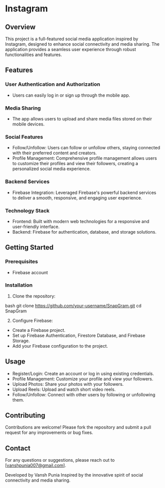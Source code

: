 # Instagram

## Overview
This project is a full-featured social media application inspired by Instagram, designed to enhance social connectivity and media sharing. The application provides a seamless user experience through robust functionalities and features.

## Features

### User Authentication and Authorization
* Users can easily log in or sign up through the mobile app.
### Media Sharing
* The app allows users to upload and share media files stored on their mobile devices.
### Social Features
* Follow/Unfollow: Users can follow or unfollow others, staying connected with their preferred content and creators.
* Profile Management: Comprehensive profile management allows users to customize their profiles and view their followers, creating a personalized social media experience.
### Backend Services
* Firebase Integration: Leveraged Firebase's powerful backend services to deliver a smooth, responsive, and engaging user experience.
### Technology Stack
* Frontend: Built with modern web technologies for a responsive and user-friendly interface.
* Backend: Firebase for authentication, database, and storage solutions.

## Getting Started
### Prerequisites
* Firebase account
### Installation
1. Clone the repository:

bash
  git clone https://github.com/your-username/SnapGram.git
  cd SnapGram

2. Configure Firebase:

* Create a Firebase project.
* Set up Firebase Authentication, Firestore Database, and Firebase Storage.
* Add your Firebase configuration to the project.

## Usage
* Register/Login: Create an account or log in using existing credentials.
* Profile Management: Customize your profile and view your followers.
* Upload Photos: Share your photos with your followers.
* Upload Reels: Upload and watch short video reels.
* Follow/Unfollow: Connect with other users by following or unfollowing them.

## Contributing
Contributions are welcome! Please fork the repository and submit a pull request for any improvements or bug fixes.

## Contact
For any questions or suggestions, please reach out to [vanshpunia007@gmail.com].

Developed by Vansh Punia Inspired by the innovative spirit of social connectivity and media sharing.
